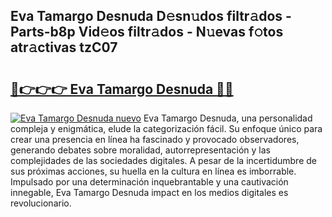 ## Eva Tamargo Desnuda D𝚎sn𝚞dos filtr𝚊dos - Parts-b8p Vid𝚎os filtr𝚊dos - N𝚞evas f𝚘tos atr𝚊ctivas tzC07

# <h2><a href="http://mb7kd5.tromn.icu/?c=Eva+Tamargo+Desnuda">🔗👉👉👉 Eva Tamargo Desnuda 🔗🔗</a></h2>

[![Eva Tamargo Desnuda nuevo](https://i.imgur.com/pEAQMta.gif)](http://mb7kd5.tromn.icu/?c=Eva+Tamargo+Desnuda)
Eva Tamargo Desnuda, una personalidad compleja y enigmática, elude la categorización fácil. Su enfoque único para crear una presencia en línea ha fascinado y provocado observadores, generando debates sobre moralidad, autorrepresentación y las complejidades de las sociedades digitales. A pesar de la incertidumbre de sus próximas acciones, su huella en la cultura en línea es imborrable. Impulsado por una determinación inquebrantable y una cautivación innegable, Eva Tamargo Desnuda impact en los medios digitales es revolucionario.
